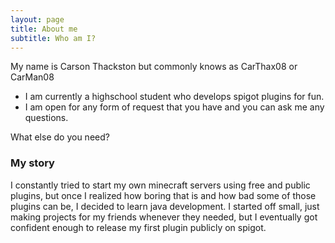 ```yaml
---
layout: page
title: About me
subtitle: Who am I?
---
```


My name is Carson Thackston but commonly knows as CarThax08 or CarMan08

- I am currently a highschool student who develops spigot plugins for fun.
- I am open for any form of request that you have and you can ask me any questions.

What else do you need?

### My story
I constantly tried to start my own minecraft servers using free and public plugins, but once I realized how boring that is and how bad some of those plugins can be, I decided to learn java development. I started off small, just making projects for my friends whenever they needed, but I eventually got confident enough to release my first plugin publicly on spigot.
